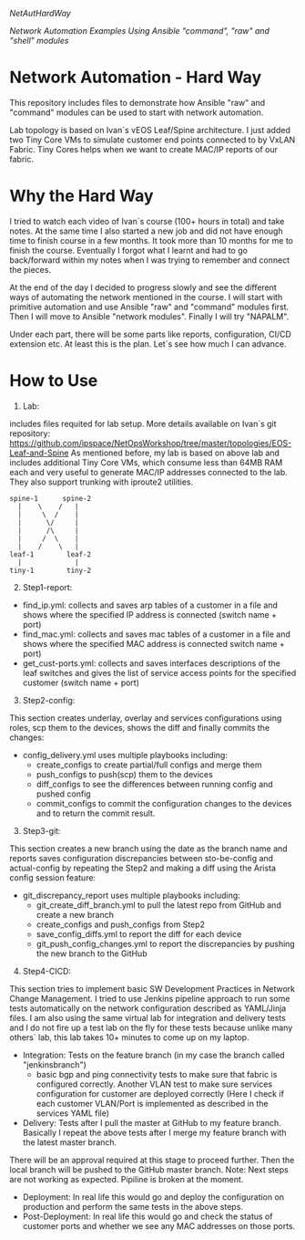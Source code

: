 *NetAutHardWay*

*Network Automation Examples Using Ansible "command", "raw" and "shell" modules*

# Network Automation - Hard Way
This repository includes files to demonstrate how Ansible "raw" and "command" modules can be used to start with network automation.

Lab topology is based on Ivan\`s vEOS Leaf/Spine architecture. 
I just added two Tiny Core VMs to simulate customer end points connected to by VxLAN Fabric.
Tiny Cores helps when we want to create MAC/IP reports of our fabric.

# Why the Hard Way
I tried to watch each video of Ivan\`s course (100+ hours in total) and take notes. At the same time I also started a new job and did not have enough time
to finish course in a few months. It took more than 10 months for me to finish the course. Eventually I forgot what I learnt and had to 
go back/forward within my notes when I was trying to remember and connect the pieces.

At the end of the day I decided to progress slowly and see the different ways of automating the network mentioned in the course.
I will start with primitive automation and use Ansible "raw" and "command" modules first.
Then I will move to Ansible "network modules".
Finally I will try "NAPALM".

Under each part, there will be some parts like reports, configuration, CI/CD extension etc.
At least this is the plan. Let\`s see how much I can advance.

# How to Use
1. Lab: 

includes files requited for lab setup. More details available on Ivan\`s git repository: https://github.com/ipspace/NetOpsWorkshop/tree/master/topologies/EOS-Leaf-and-Spine
As mentioned before, my lab is based on above lab and includes additional Tiny Core VMs, which consume less than 64MB RAM each and very useful to generate MAC/IP addresses connected to the lab. They also support trunking with iproute2 utilities.

```
spine-1      spine-2
  |    \    /   |
  |     \  /    |
  |      \/     |
  |      /\     |
  |     /  \    |
  |    /    \   |  
leaf-1        leaf-2
  |             |
tiny-1        tiny-2
```

2. Step1-report:

- find_ip.yml: collects and saves arp tables of a customer in a file and shows where the specified IP address is connected (switch name + port)
- find_mac.yml: collects and saves mac tables of a customer in a file and shows where the specified MAC address is connected switch name + port)   
- get_cust-ports.yml: collects and saves interfaces descriptions of the leaf switches and gives the list of service access points for the specified customer (switch name + port)      

3. Step2-config:

This section creates underlay, overlay and services configurations using roles, scp them to the devices, shows the diff and finally commits the changes:
- config_delivery.yml uses multiple playbooks including:
  - create_configs to create partial/full configs and merge them
  - push_configs to push(scp) them to the devices
  - diff_configs to see the differences between running config and pushed config
  - commit_configs to commit the configuration changes to the devices and to return the commit result.

3. Step3-git:

This section creates a new branch using the date as the branch name and reports saves configuration discrepancies between sto-be-config and actual-config by repeating the Step2 and making a diff using the Arista config session feature:
- git_discrepancy_report uses multiple playbooks including:
  - git_create_diff_branch.yml to pull the latest repo from GitHub and create a new branch
  - create_configs and push_configs from Step2
  - save_config_diffs.yml to report the diff for each device
  - git_push_config_changes.yml to report the discrepancies by pushing the new branch to the GitHub

4. Step4-CICD:

This section tries to implement basic SW Development Practices in Network Change Management. I tried to use Jenkins pipeline approach to run some tests automatically on the network configuration described as YAML/Jinja files. I am also using the same virtual lab for integration and delivery tests and I do not fire up a test lab on the fly for these tests because unlike many others\` lab, this lab takes 10+ minutes to come up on my laptop.
- Integration: Tests on the feature branch (in my case the branch called "jenkinsbranch")
  - basic bgp and ping connectivity tests to make sure that fabric is configured correctly. Another VLAN test to make sure services      configuration for customer are deployed correctly (Here I check if each customer VLAN/Port is implemented as described in the services YAML file)
- Delivery: Tests after I pull the master at GitHub to my feature branch. Basically I repeat the above tests after I merge my feature branch with the latest master branch.

There will be an approval required at this stage to proceed further. Then the local branch will be pushed to the GitHub master branch.
Note: Next steps are not working as expected. Pipiline is broken at the moment.

- Deployment: In real life this would go and deploy the configuration on production and perform the same tests in the above steps.
- Post-Deployment: In real life this would go  and check the status of customer ports and whether we see any MAC addresses on those ports.
